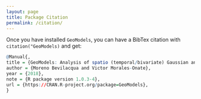 ```yaml
---
layout: page
title: Package Citation
permalink: /citation/
---
```



Once you have installed `GeoModels`, you can have a BibTex citation with `citation("GeoModels)` and get:

```R
@Manual{,
title = {GeoModels: Analysis of spatio (temporal/bivariate) Gaussian and non Gaussian Random Fields},
author = {Moreno Bevilacqua and Victor Morales-Onate},
year = {2018},
note = {R package version 1.0.3-4},
url = {https://CRAN.R-project.org/package=GeoModels},
}
```
